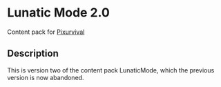 # Lunatic Mode 2.0
Content pack for [Pixurvival](https://pixurvival.itch.io/pixurvival)
## Description
This is version two of the content pack LunaticMode, which the previous version is now abandoned.
